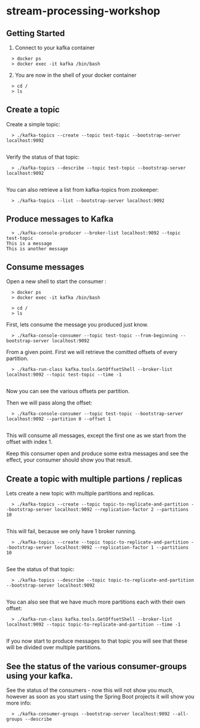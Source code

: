 # stream-processing-workshop

## Getting Started

1. Connect to your kafka container
```
  > docker ps
  > docker exec -it kafka /bin/bash

```
2. You are now in the shell of your docker container

```
  > cd /
  > ls
```

## Create a topic

Create a simple topic:
```
  > ./kafka-topics --create --topic test-topic --bootstrap-server localhost:9092
  
```

Verify the status of that topic:

```
  > ./kafka-topics --describe --topic test-topic --bootstrap-server localhost:9092
  
```

You can also retrieve a list from kafka-topics from zookeeper:
```
  > ./kafka-topics --list --bootstrap-server localhost:9092

```


## Produce messages to Kafka
```
  > ./kafka-console-producer --broker-list localhost:9092 --topic test-topic
This is a message
This is another message
```


## Consume messages
Open a new shell to start the consumer :
```
  > docker ps
  > docker exec -it kafka /bin/bash

  > cd /
  > ls
```

First, lets consume the message you produced just know.


```
  > ./kafka-console-consumer --topic test-topic --from-beginning --bootstrap-server localhost:9092

```

From a given point.
First we will retrieve the comitted offsets of every partition.

```
  > ./kafka-run-class kafka.tools.GetOffsetShell --broker-list localhost:9092 --topic test-topic --time -1
  
```
Now you can see the various offsets per partition.


Then we will pass along the offset:
```
  > ./kafka-console-consumer --topic test-topic --bootstrap-server localhost:9092 --partition 0 --offset 1
  
```
This will consume all messages, except the first one as we start from the offset with index 1.


Keep this consumer open and produce some extra messages and see the effect, your consumer should show you that result.

## Create a topic with multiple partions / replicas
Lets create a new topic with multiple partitions and replicas.

```
  > ./kafka-topics --create --topic topic-to-replicate-and-partition --bootstrap-server localhost:9092 --replication-factor 2 --partitions 10
  
```

This will fail, because we only have 1 broker running.

```
  > ./kafka-topics --create --topic topic-to-replicate-and-partition --bootstrap-server localhost:9092 --replication-factor 1 --partitions 10
  
```

See the status of that topic:

```
  > ./kafka-topics --describe --topic topic-to-replicate-and-partition --bootstrap-server localhost:9092
  
```
You can also see that we have much more partitions each with their own offset:
```
  > ./kafka-run-class kafka.tools.GetOffsetShell --broker-list localhost:9092 --topic topic-to-replicate-and-partition --time -1
  
```

If you now start to produce messages to that topic you will see that these will be divided over multiple partitions.

## See the status of the various consumer-groups using your kafka.

See the status of the consumers - now this will not show you much, however as soon as you start using the Spring Boot projects it will show you more info:

```
  > ./kafka-consumer-groups --bootstrap-server localhost:9092 --all-groups --describe
  
```



